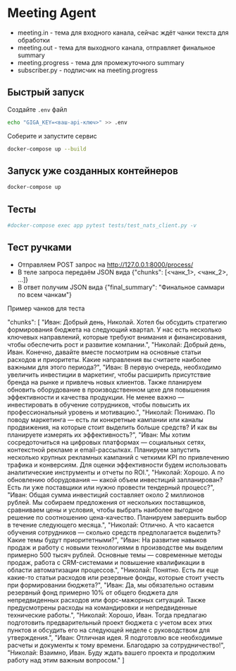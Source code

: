 # Meeting Agent

* meeting.in - тема для входного канала, сейчас ждёт чанки текста для обработки
* meeting.out - тема для выходного канала, отправляет финальное summary
* meeting.progress - тема для промежуточного summary
* subscriber.py - подписчик на meeting.progress

## Быстрый запуск

Создайте `.env` файл
```bash
echo "GIGA_KEY=<ваш-api-ключ>" >> .env
```

Соберите и запустите сервис

```bash
docker-compose up --build
```

## Запуск уже созданных контейнеров

```bash
docker-compose up
```

## Тесты
```bash
#docker-compose exec app pytest tests/test_nats_client.py -v
```

## Тест ручками
* Отправляем POST запрос на http://127.0.0.1:8000/process/
* В теле запроса передаём JSON вида {"chunks": [<чанк_1>, <чанк_2>, ...]}
* В ответ получим JSON вида {"final_summary": "Финальное саммари по всем чанкам"}

Пример чанков для теста

"chunks": [
    "Иван: Добрый день, Николай. Хотел бы обсудить стратегию формирования бюджета на следующий квартал. У нас есть несколько ключевых направлений, которые требуют внимания и финансирования, чтобы обеспечить рост и развитие компании.",
    "Николай: Добрый день, Иван. Конечно, давайте вместе посмотрим на основные статьи расходов и приоритеты. Какие направления вы считаете наиболее важными для этого периода?",
    "Иван: В первую очередь, необходимо увеличить инвестиции в маркетинг, чтобы расширить присутствие бренда на рынке и привлечь новых клиентов. Также планируем обновить оборудование в производственном цехе для повышения эффективности и качества продукции. Не менее важно — инвестировать в обучение сотрудников, чтобы повысить их профессиональный уровень и мотивацию.",
    "Николай: Понимаю. По поводу маркетинга — есть ли конкретные кампании или каналы продвижения, на которые стоит выделить больше средств? И как вы планируете измерять их эффективность?",
    "Иван: Мы хотим сосредоточиться на цифровых платформах — социальных сетях, контекстной рекламе и email-рассылках. Планируем запустить несколько крупных рекламных кампаний с четкими KPI по привлечению трафика и конверсиям. Для оценки эффективности будем использовать аналитические инструменты и отчеты по ROI.",
    "Николай: Хорошо. А по обновлению оборудования — какой объем инвестиций запланирован? Есть ли уже поставщики или нужно провести тендерный процесс?",
    "Иван: Общая сумма инвестиций составляет около 2 миллионов рублей. Мы собираем предложения от нескольких поставщиков, сравниваем цены и условия, чтобы выбрать наиболее выгодное решение по соотношению цена-качество. Планируем завершить выбор в течение следующего месяца.",
    "Николай: Отлично. А что касается обучения сотрудников — сколько средств предполагается выделить? Какие темы будут приоритетными?",
    "Иван: На развитие навыков продаж и работу с новыми технологиями в производстве мы выделим примерно 500 тысяч рублей. Основные темы — современные методы продаж, работа с CRM-системами и повышение квалификации в области автоматизации процессов.",
    "Николай: Понятно. Есть ли еще какие-то статьи расходов или резервные фонды, которые стоит учесть при формировании бюджета?",
    "Иван: Да, мы обязательно оставим резервный фонд примерно 10% от общего бюджета для непредвиденных расходов или форс-мажорных ситуаций. Также предусмотрены расходы на командировки и непредвиденные технические работы.",
    "Николай: Хорошо, Иван. Тогда предлагаю подготовить предварительный проект бюджета с учетом всех этих пунктов и обсудить его на следующей неделе с руководством для утверждения.",
    "Иван: Отличная идея. Я подготовлю все необходимые расчеты и документы к тому времени. Благодарю за сотрудничество!",
    "Николай: Взаимно, Иван. Буду ждать вашего проекта и продолжим работу над этим важным вопросом."
]